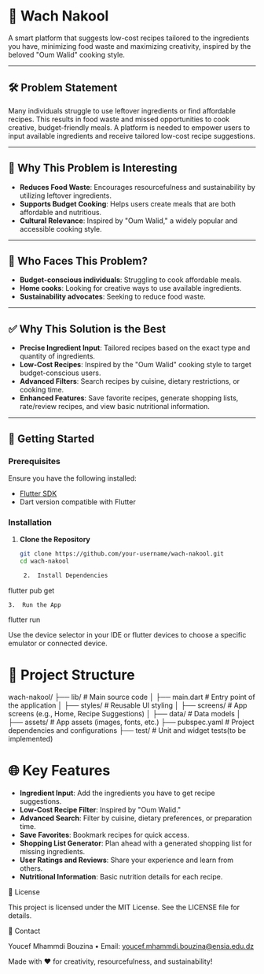 # 🥘 **Wach Nakool**  

A smart platform that suggests low-cost recipes tailored to the ingredients you have, minimizing food waste and maximizing creativity, inspired by the beloved "Oum Walid" cooking style.  

---

## 🛠️ **Problem Statement**  
Many individuals struggle to use leftover ingredients or find affordable recipes. This results in food waste and missed opportunities to cook creative, budget-friendly meals. A platform is needed to empower users to input available ingredients and receive tailored low-cost recipe suggestions.  

---

## 🌟 **Why This Problem is Interesting**  
- **Reduces Food Waste**: Encourages resourcefulness and sustainability by utilizing leftover ingredients.  
- **Supports Budget Cooking**: Helps users create meals that are both affordable and nutritious.  
- **Cultural Relevance**: Inspired by "Oum Walid," a widely popular and accessible cooking style.  

---

## 👥 **Who Faces This Problem?**  
- **Budget-conscious individuals**: Struggling to cook affordable meals.  
- **Home cooks**: Looking for creative ways to use available ingredients.  
- **Sustainability advocates**: Seeking to reduce food waste.  

---

## ✅ **Why This Solution is the Best**  
- **Precise Ingredient Input**: Tailored recipes based on the exact type and quantity of ingredients.  
- **Low-Cost Recipes**: Inspired by the "Oum Walid" cooking style to target budget-conscious users.  
- **Advanced Filters**: Search recipes by cuisine, dietary restrictions, or cooking time.  
- **Enhanced Features**: Save favorite recipes, generate shopping lists, rate/review recipes, and view basic nutritional information.  

---

## 🚀 **Getting Started**  

### Prerequisites  
Ensure you have the following installed:  
- [Flutter SDK](https://docs.flutter.dev/get-started/install)  
- Dart version compatible with Flutter  

### Installation  

1. **Clone the Repository**  
   ```bash
   git clone https://github.com/your-username/wach-nakool.git
   cd wach-nakool

	2.	Install Dependencies

flutter pub get


	3.	Run the App

flutter run

Use the device selector in your IDE or flutter devices to choose a specific emulator or connected device.

# 📂 Project Structure

wach-nakool/
├── lib/                     # Main source code
│   ├── main.dart            # Entry point of the application
│   ├── styles/             # Reusable UI styling
│   ├── screens/             # App screens (e.g., Home, Recipe Suggestions)
│   ├── data/              # Data models
│  
├── assets/                  # App assets (images, fonts, etc.)
├── pubspec.yaml             # Project dependencies and configurations
├── test/                    # Unit and widget tests(to be implemented)

# 🌐 Key Features

- **Ingredient Input**: Add the ingredients you have to get recipe suggestions.
- **Low-Cost Recipe Filter**: Inspired by "Oum Walid."
- **Advanced Search**: Filter by cuisine, dietary preferences, or preparation time.
- **Save Favorites**: Bookmark recipes for quick access.
- **Shopping List Generator**: Plan ahead with a generated shopping list for missing ingredients.
- **User Ratings and Reviews**: Share your experience and learn from others.
- **Nutritional Information**: Basic nutrition details for each recipe.

📜 License

This project is licensed under the MIT License. See the LICENSE file for details.

📧 Contact

Youcef Mhammdi Bouzina
	•	Email: youcef.mhammdi.bouzina@ensia.edu.dz

Made with ❤️ for creativity, resourcefulness, and sustainability!

